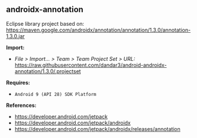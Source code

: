 ## androidx-annotation

Eclipse library project based on:<br/>
https://maven.google.com/androidx/annotation/annotation/1.3.0/annotation-1.3.0.jar

**Import:**
- _File > Import... > Team > Team Project Set > URL:_<br/>
  https://raw.githubusercontent.com/dandar3/android-androidx-annotation/1.3.0/.projectset

**Requires:**
- `Android 9 (API 28) SDK Platform`

**References:**
- https://developer.android.com/jetpack
- https://developer.android.com/jetpack/androidx
- https://developer.android.com/jetpack/androidx/releases/annotation